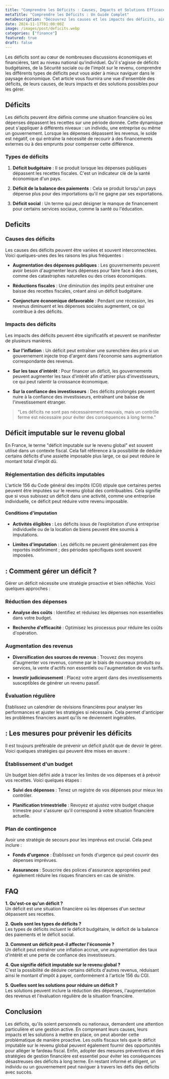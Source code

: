 ```yaml
---
title: "Comprendre les Déficits : Causes, Impacts et Solutions Efficaces"
metaTitle: "Comprendre les Déficits : Un Guide Complet"
metaDescription: "Découvrez les causes et les impacts des déficits, ainsi que des solutions pour les gérer efficacement."
date: 2024-11-17T01:00:00Z
image: /images/post/deficits.webp
categories: ["finance"]
featured: true
draft: false
---
```


Les déficits sont au cœur de nombreuses discussions économiques et financières, tant au niveau national qu'individuel. Qu'il s'agisse de déficits budgétaires, de la Sécurité sociale ou de l'impôt sur le revenu, comprendre les différents types de déficits peut vous aider à mieux naviguer dans le paysage économique. Cet article vous fournira une vue d'ensemble des déficits, de leurs causes, de leurs impacts et des solutions possibles pour les gérer. 

## Déficits

Les déficits peuvent être définis comme une situation financière où les dépenses dépassent les recettes sur une période donnée. Cette dynamique peut s'appliquer à différents niveaux : un individu, une entreprise ou même un gouvernement. Lorsque les dépenses dépassent les revenus, le solde est négatif, ce qui entraîne la nécessité de recourir à des financements externes ou à des emprunts pour compenser cette différence.

### Types de déficits

1. **Déficit budgétaire** : Il se produit lorsque les dépenses publiques dépassent les recettes fiscales. C'est un indicateur clé de la santé économique d'un pays.
   
2. **Déficit de la balance des paiements** : Cela se produit lorsqu'un pays dépense plus pour des importations qu'il ne gagne par ses exportations.
   
3. **Déficit social** : Un terme qui peut désigner le manque de financement pour certains services sociaux, comme la santé ou l'éducation.

## Deficits

### Causes des déficits

Les causes des déficits peuvent être variées et souvent interconnectées. Voici quelques-unes des les raisons les plus fréquentes :

- **Augmentation des dépenses publiques** : Les gouvernements peuvent avoir besoin d'augmenter leurs dépenses pour faire face à des crises, comme des catastrophes naturelles ou des crises économiques.
  
- **Réductions fiscales** : Une diminution des impôts peut entraîner une baisse des recettes fiscales, créant ainsi un déficit budgétaire.

- **Conjoncture économique défavorable** : Pendant une récession, les revenus diminuent et les dépenses sociales augmentent, ce qui contribue à des déficits.

### Impacts des déficits

Les impacts des déficits peuvent être significatifs et peuvent se manifester de plusieurs manières.

- **Sur l'inflation** : Un déficit peut entraîner une surenchère des prix si un gouvernement injecte trop d'argent dans l'économie sans augmentation correspondante des revenus.

- **Sur les taux d'intérêt** : Pour financer un déficit, les gouvernements peuvent augmenter les taux d'intérêt afin d'attirer plus d'investisseurs, ce qui peut ralentir la croissance économique.

- **Sur la confiance des investisseurs** : Des déficits prolongés peuvent nuire à la confiance des investisseurs, entraînant une baisse de l'investissement étranger.

> "Les déficits ne sont pas nécessairement mauvais, mais un contrôle ferme est nécessaire pour éviter des conséquences à long terme." 

## Déficit imputable sur le revenu global

En France, le terme "déficit imputable sur le revenu global" est souvent utilisé dans un contexte fiscal. Cela fait référence à la possibilité de déduire certains déficits d'une assiette imposable plus large, ce qui peut réduire le montant total d'impôt dû.

### Réglementation des déficits imputables

L'article 156 du Code général des impôts (CGI) stipule que certaines pertes peuvent être imputées sur le revenu global des contribuables. Cela signifie que si vous subissez un déficit dans une activité, comme une entreprise individuelle, ce déficit peut réduire votre revenu imposable.

#### Conditions d'imputation

- **Activités éligibles** : Les déficits issus de l’exploitation d’une entreprise individuelle ou de la location de biens peuvent être soumis à imputations.
  
- **Limites d'imputation** : Les déficits ne peuvent généralement pas être reportés indéfiniment ; des périodes spécifiques sont souvent imposées.

##  : Comment gérer un déficit ?

Gérer un déficit nécessite une stratégie proactive et bien réfléchie. Voici quelques approches :

### Réduction des dépenses

- **Analyse des coûts** : Identifiez et réduisez les dépenses non essentielles dans votre budget.
  
- **Recherche d'efficacité** : Optimisez les processus pour réduire les coûts d'opération.

### Augmentation des revenus

- **Diversification des sources de revenus** : Trouvez des moyens d'augmenter vos revenus, comme par le biais de nouveaux produits ou services, la vente d'actifs non essentiels ou l'augmentation de vos tarifs.

- **Investir judicieusement** : Placez votre argent dans des investissements susceptibles de générer un revenu passif.

### Évaluation régulière

Établissez un calendrier de révisions financières pour analyser les performances et ajuster les stratégies si nécessaire. Cela permet d'anticiper les problèmes financiers avant qu'ils ne deviennent ingérables.

##  : Les mesures pour prévenir les déficits

Il est toujours préférable de prévenir un déficit plutôt que de devoir le gérer. Voici quelques stratégies qui peuvent être mises en œuvre :

### Établissement d'un budget

Un budget bien défini aide à tracer les limites de vos dépenses et à prévoir vos recettes. Voici quelques étapes :

- **Suivi des dépenses** : Tenez un registre de vos dépenses pour mieux les contrôler.

- **Planification trimestrielle** : Revoyez et ajustez votre budget chaque trimestre pour s'assurer qu'il correspond à votre situation financière actuelle.

### Plan de contingence

Avoir une stratégie de secours pour les imprévus est crucial. Cela peut inclure :

- **Fonds d'urgence** : Établissez un fonds d'urgence qui peut couvrir des dépenses imprévues.

- **Assurances** : Souscrire des polices d'assurance appropriées peut également réduire les risques financiers en cas de sinistre.

## FAQ

**1. Qu'est-ce qu'un déficit ?**  
Un déficit est une situation financière où les dépenses d'un secteur dépassent ses recettes.

**2. Quels sont les types de déficits ?**  
Les types de déficits incluent le déficit budgétaire, le déficit de la balance des paiements et le déficit social.

**3. Comment un déficit peut-il affecter l'économie ?**  
Un déficit peut entraîner une inflation accrue, une augmentation des taux d'intérêt et une perte de confiance des investisseurs.

**4. Que signifie déficit imputable sur le revenu global ?**  
C'est la possibilité de déduire certains déficits d'autres revenus, réduisant ainsi le montant d'impôt à payer, conformément à l'article 156 du CGI.

**5. Quelles sont les solutions pour réduire un déficit ?**  
Les solutions peuvent inclure la réduction des dépenses, l'augmentation des revenus et l'évaluation régulière de la situation financière.

## Conclusion

Les déficits, qu'ils soient personnels ou nationaux, demandent une attention particulière et une gestion active. En comprenant leurs causes, leurs impacts et les solutions à mettre en place, on peut aborder cette problématique de manière proactive. Les outils fiscaux tels que le déficit imputable sur le revenu global peuvent également fournir des opportunités pour alléger le fardeau fiscal. Enfin, adopter des mesures préventives et des stratégies de gestion financière est essentiel pour éviter les conséquences désastreuses des déficits à long terme. En restant informé et diligent, un individu ou un gouvernement peut naviguer à travers les défis des déficits avec succès.